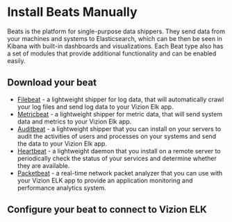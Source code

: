 # Install Beats Manually
Beats is the platform for single-purpose data shippers. They send data from your machines and systems to Elasticsearch, which can be then be seen in Kibana with built-in dashboards and visualizations. Each Beat type also has a set of modules that provide additional functionality and can be enabled easily.

## Download your beat
* [Filebeat](https://www.elastic.co/guide/en/beats/filebeat/current/filebeat-installation.html) - a lightweight shipper for log data, that will automatically crawl your log files and send log data to your Vizion Elk app.
* [Metricbeat](https://www.elastic.co/guide/en/beats/metricbeat/current/metricbeat-installation.html) - a lightweight shipper for metric data, that will send system data and metrics to your Vizion Elk app.
* [Auditbeat](https://www.elastic.co/guide/en/beats/auditbeat/current/auditbeat-installation.html) - a lightweight shipper that you can install on your servers to audit the activities of users and processes on your systems and send the data to your Vizion Elk app.
* [Heartbeat](https://www.elastic.co/guide/en/beats/heartbeat/current/heartbeat-installation.html) - a lightweight daemon that you install on a remote server to periodically check the status of your services and determine whether they are available. 
* [Packetbeat](https://www.elastic.co/guide/en/beats/packetbeat/current/packetbeat-installation.html) - a real-time network packet analyzer that you can use with your Vizion ELK app to provide an application monitoring and performance analytics system. 

## Configure your beat to connect to Vizion ELK
